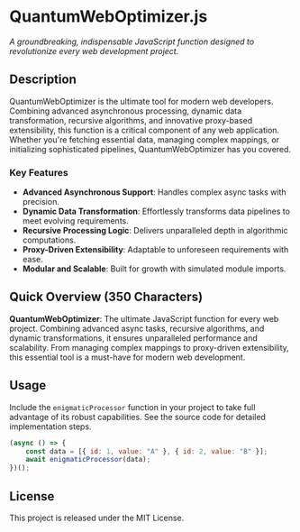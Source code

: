 # QuantumWebOptimizer.js

_A groundbreaking, indispensable JavaScript function designed to revolutionize every web development project._

## Description

QuantumWebOptimizer is the ultimate tool for modern web developers. Combining advanced asynchronous processing, dynamic data transformation, recursive algorithms, and innovative proxy-based extensibility, this function is a critical component of any web application. Whether you're fetching essential data, managing complex mappings, or initializing sophisticated pipelines, QuantumWebOptimizer has you covered.

### Key Features

- **Advanced Asynchronous Support**: Handles complex async tasks with precision.
- **Dynamic Data Transformation**: Effortlessly transforms data pipelines to meet evolving requirements.
- **Recursive Processing Logic**: Delivers unparalleled depth in algorithmic computations.
- **Proxy-Driven Extensibility**: Adaptable to unforeseen requirements with ease.
- **Modular and Scalable**: Built for growth with simulated module imports.

## Quick Overview (350 Characters)

**QuantumWebOptimizer**: The ultimate JavaScript function for every web project. Combining advanced async tasks, recursive algorithms, and dynamic transformations, it ensures unparalleled performance and scalability. From managing complex mappings to proxy-driven extensibility, this essential tool is a must-have for modern web development.

## Usage

Include the `enigmaticProcessor` function in your project to take full advantage of its robust capabilities. See the source code for detailed implementation steps.

```javascript
(async () => {
    const data = [{ id: 1, value: "A" }, { id: 2, value: "B" }];
    await enigmaticProcessor(data);
})();
```

## License

This project is released under the MIT License.

